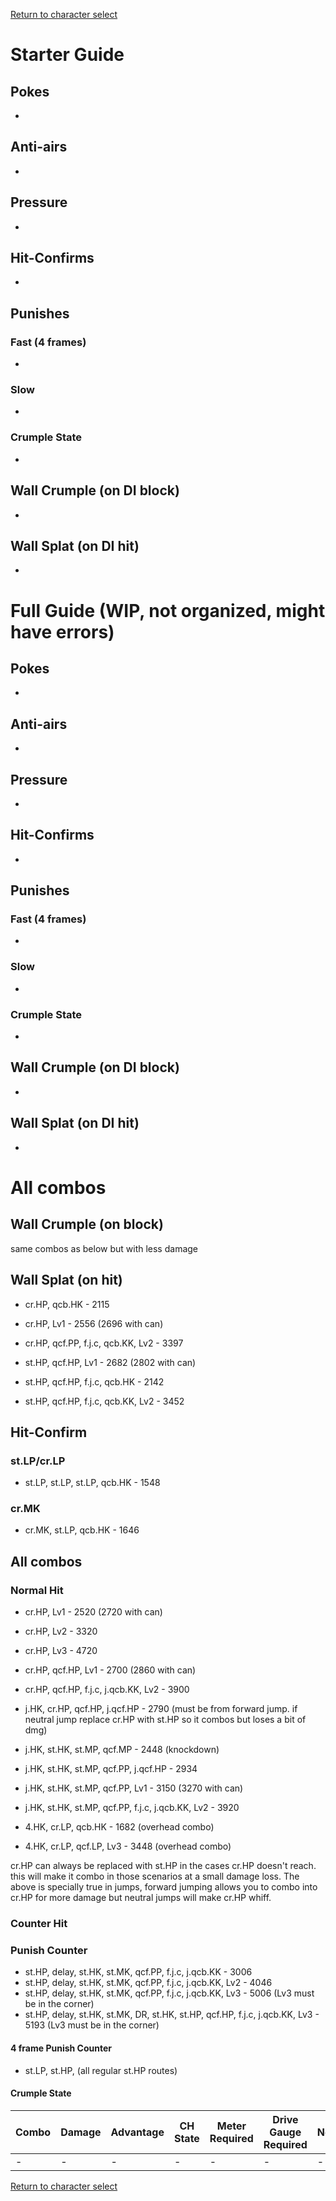 [Return to character select](./index.md)  

# Starter Guide

## Pokes

- 

## Anti-airs

- 

## Pressure

- 

## Hit-Confirms

- 

## Punishes

### Fast (4 frames)

- 

### Slow

- 

### Crumple State

- 

## Wall Crumple (on DI block)

- 

## Wall Splat (on DI hit)

- 

# Full Guide (WIP, not organized, might have errors)

## Pokes

- 

## Anti-airs

- 

## Pressure

- 

## Hit-Confirms

- 

## Punishes

### Fast (4 frames)

- 

### Slow

- 

### Crumple State

- 

## Wall Crumple (on DI block)

- 

## Wall Splat (on DI hit)

- 


# All combos

## Wall Crumple (on block)

same combos as below but with less damage

## Wall Splat (on hit)

- cr.HP, qcb.HK - 2115
- cr.HP, Lv1 - 2556 (2696 with can)
- cr.HP, qcf.PP, f.j.c, qcb.KK, Lv2 - 3397

- st.HP, qcf.HP, Lv1 - 2682 (2802 with can)
- st.HP, qcf.HP, f.j.c, qcb.HK - 2142
- st.HP, qcf.HP, f.j.c, qcb.KK, Lv2 - 3452

## Hit-Confirm

### st.LP/cr.LP

- st.LP, st.LP, st.LP, qcb.HK - 1548

### cr.MK

- cr.MK, st.LP, qcb.HK - 1646

## All combos

### Normal Hit

- cr.HP, Lv1 - 2520 (2720 with can)
- cr.HP, Lv2 - 3320
- cr.HP, Lv3 - 4720
- cr.HP, qcf.HP, Lv1 - 2700 (2860 with can)
- cr.HP, qcf.HP, f.j.c, j.qcb.KK, Lv2 - 3900
- j.HK, cr.HP, qcf.HP, j.qcf.HP - 2790 (must be from forward jump. if neutral jump replace cr.HP with st.HP so it combos but loses a bit of dmg)
- j.HK, st.HK, st.MP, qcf.MP - 2448 (knockdown)
- j.HK, st.HK, st.MP, qcf.PP, j.qcf.HP - 2934
- j.HK, st.HK, st.MP, qcf.PP, Lv1 - 3150 (3270 with can)
- j.HK, st.HK, st.MP, qcf.PP, f.j.c, j.qcb.KK, Lv2 - 3920

- 4.HK, cr.LP, qcb.HK - 1682 (overhead combo)
- 4.HK, cr.LP, qcf.LP, Lv3 - 3448 (overhead combo)

cr.HP can always be replaced with st.HP in the cases cr.HP doesn't reach. this will make it combo in those scenarios at a small damage loss.
The above is specially true in jumps, forward jumping allows you to combo into cr.HP for more damage but neutral jumps will make cr.HP whiff.

### Counter Hit


### Punish Counter

- st.HP, delay, st.HK, st.MK, qcf.PP, f.j.c, j.qcb.KK - 3006
- st.HP, delay, st.HK, st.MK, qcf.PP, f.j.c, j.qcb.KK, Lv2 - 4046
- st.HP, delay, st.HK, st.MK, qcf.PP, f.j.c, j.qcb.KK, Lv3 - 5006 (Lv3 must be in the corner)
- st.HP, delay, st.HK, st.MK, DR, st.HK, st.HP, qcf.HP, f.j.c, j.qcb.KK, Lv3 - 5193 (Lv3 must be in the corner)


#### 4 frame Punish Counter

- st.LP, st.HP, (all regular st.HP routes)

#### **Crumple State**




| Combo | Damage | Advantage | CH State | Meter Required | Drive Gauge Required | Notes |
| ----- | ------ | --------- | -------- | -------------- | -------------------- | ----- |
| -     | -      | -         | -        | -              | -                    | -     |


[Return to character select](./index.md)  
